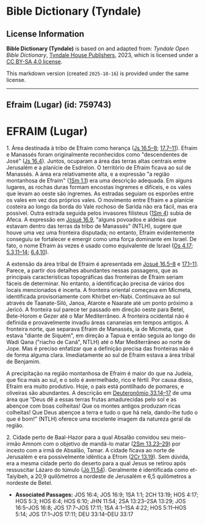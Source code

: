 # Bible Dictionary (Tyndale)

## License Information

**Bible Dictionary (Tyndale)** is based on and adapted from: _Tyndale Open Bible Dictionary_, [Tyndale House Publishers](https://tyndaleopenresources.com/), 2023, which is licensed under a [CC BY-SA 4.0 license](https://creativecommons.org/licenses/by-sa/4.0/legalcode.en).

This markdown version (created `2025-10-16`) is provided under the same license.



--------------------------------

## Efraim (Lugar) (id: 759743)

EFRAIM (Lugar)
==============

1\. Área destinada à tribo de Efraim como herança ([Js 16\.5–8](https://ref.ly/Josh16:5-Josh16:8); [17\.7–11](https://ref.ly/Josh17:7-Josh17:11)). Efraim e Manassés foram originalmente reconhecidos como "descendentes de José" ([Js 16\.4](https://ref.ly/Josh16:4)). Juntos, ocuparam a área das terras altas centrais entre Jerusalém e a planície de Esdrelon. O território de Efraim ficava ao sul de Manassés. A área era relativamente alta, e a expressão "a região montanhosa de Efraim" ([1Sm 1\.1](https://ref.ly/1Sam1:1)) era uma descrição adequada. Em alguns lugares, as rochas duras formam encostas íngremes e difíceis, e os vales que levam ao oeste são íngremes. As estradas seguiam os esporões entre os vales em vez dos próprios vales. O movimento entre Efraim e a planície costeira ao longo da borda do Vale rochoso de Sarida não era fácil, mas era possível. Outra estrada seguida pelos invasores filisteus ([1Sm 4](https://ref.ly/1Sam4:1-1Sam4:22)) subia de Afeca. A expressão em [Josué 16\.9](https://ref.ly/Josh16:9), "alguns povoados e aldeias que estavam dentro das terras da tribo de Manassés" (NTLH), sugere que houve uma vez uma fronteira disputada; no entanto, Efraim evidentemente conseguiu se fortalecer e emergir como uma força dominante em Israel. De fato, o nome Efraim às vezes é usado como equivalente de Israel ([Os 4\.17](https://ref.ly/Hos4:17); [5\.3,11–14](https://ref.ly/Hos5:3,Hos5:11-Hos5:14); [6\.4,10](https://ref.ly/Hos6:4,Hos6:10)).

A extensão da área tribal de Efraim é apresentada em [Josué 16\.5–8](https://ref.ly/Josh16:5-Josh16:8) e [17\.1–11](https://ref.ly/Josh17:1-Josh17:11). Parece, a partir dos detalhes abundantes nessas passagens, que as principais características topográficas das fronteiras de Efraim seriam fáceis de determinar. No entanto, a identificação precisa de vários dos locais mencionados é incerta. A fronteira oriental começava em Micmeta, identificada provisoriamente com Khirbet en\-Nabi. Continuava ao sul através de Taanate\-Siló, Janoa, Atarote e Naarate até um ponto próximo a Jericó. A fronteira sul parece ter passado em direção oeste para Betel, Bete\-Horom e Gezer até o Mar Mediterrâneo. A fronteira ocidental não é definida e provavelmente invadiu áreas cananeias em tempos antigos. A fronteira norte, que separava Efraim de Manassés, ia de Micmeta, que estava "diante de Siquém", em direção a Tapua e então seguia ao longo do Wadi Qana ("riacho de Caná", NTLH) até o Mar Mediterrâneo ao norte de Jope. Mas é preciso enfatizar que a definição precisa das fronteiras não é de forma alguma clara. Imediatamente ao sul de Efraim estava a área tribal de Benjamim.

A precipitação na região montanhosa de Efraim é maior do que na Judeia, que fica mais ao sul, e o solo é avermelhado, rico e fértil. Por causa disso, Efraim era muito produtivo. Hoje, o país está pontilhado de pomares, e oliveiras são abundantes. A descrição em [Deuteronômio 33\.14–17](https://ref.ly/Deut33:14-Deut33:17) de uma área que “Deus dê a essas terras frutas amadurecidas pelo sol e as abençoe com boas colheitas! Que os montes antigos produzam ricas colheitas! Que Deus abençoe a terra e tudo o que há nela, dando\-lhe tudo o que é bom!” (NTLH) oferece uma excelente imagem da natureza geral da região.

2\. Cidade perto de Baal\-Hazor para a qual Absalão convidou seu meio\-irmão Amnom com o objetivo de mandá\-lo matar ([2Sm 13\.23–29](https://ref.ly/2Sam13:23-2Sam13:29)) por incesto com a irmã de Absalão, Tamar. A cidade ficava ao norte de Jerusalém e era possivelmente idêntica a Efrom ([2Cr 13\.19](https://ref.ly/2Chr13:19)). Sem dúvida, era a mesma cidade perto do deserto para a qual Jesus se retirou após ressuscitar Lázaro do túmulo ([Jó 11\.54](https://ref.ly/John11:54)). Geralmente é identificada como et\-Taiyibeh, a 20,9 quilômetros a nordeste de Jerusalém e 6,5 quilômetros a nordeste de Betel.

* **Associated Passages:** JOS 16:4; JOS 16:9; 1SA 1:1; 2CH 13:19; HOS 4:17; HOS 5:3; HOS 6:4; HOS 6:10; JHN 11:54; 2SA 13:23–2SA 13:29; JOS 16:5–JOS 16:8; JOS 17:7–JOS 17:11; 1SA 4:1–1SA 4:22; HOS 5:11–HOS 5:14; JOS 17:1–JOS 17:11; DEU 33:14–DEU 33:17

